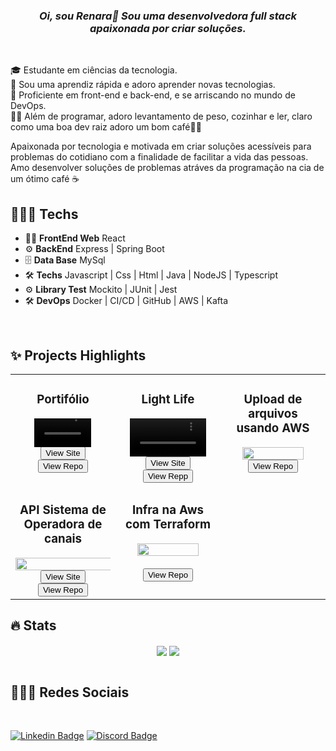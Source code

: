 ### _<div align="center"> Oi, sou Renara👋 Sou uma desenvolvedora full stack apaixonada por criar soluções. </div>_

<br>

🎓 Estudante em ciências da tecnologia.
<br>
🧠 Sou uma aprendiz rápida e adoro aprender novas tecnologias.
<br>
💪 Proficiente em front-end e back-end, e se arriscando no mundo de DevOps.
<br>
🏋️‍♂️ Além de programar, adoro levantamento de peso, cozinhar e ler, claro como uma boa dev raiz adoro um bom café👨‍🍳

<p>
  Apaixonada por tecnologia e motivada em criar soluções acessíveis para problemas do cotidiano com a finalidade de facilitar a vida das pessoas. Amo desenvolver soluções de problemas atráves da programação na cia de um ótimo café ☕

<br>

## 👨🏻‍💻 Techs 
 - 👨‍💻 **FrontEnd Web**  React 
 - ⚙️ **BackEnd** Express | Spring Boot 
 - 🗄️ **Data Base** MySql 
 - 🛠️ **Techs** Javascript | Css | Html | Java | NodeJS | Typescript
 - ⚙️ **Library Test** Mockito | JUnit | Jest 
 - 🛠️ **DevOps** Docker | CI/CD | GitHub | AWS | Kafta  
<br>

## ✨ Projects Highlights

<table>
    <tr>
    <td width="33%" valign="top">
      <div align="center">
        <h3>Portifólio </h3>
        <video width="60%" controls autoPlay mute src="https://github.com/Ar3secchim/Project-Portifolio-web/assets/82913620/e489373d-b879-4833-8e18-1dcf356dad5b">
        </video>
        <br>
        <div >
        <a href="https://www.renara.dev/" target="_blank">
          <button>View Site</button>
        </a>    
           <br>
        <a href="https://github.com/Ar3secchim/Project-Portifolio-web" target="_blank">
          <button>View Repo</button>
        </a>
        </div>
      </div>
    </td>
     <td width="33%" valign="top">
      <div align="center">
        <h3>Light Life</h3>
         <video width="80%" controls autoPlay mute src="https://github.com/user-attachments/assets/630e33d4-f125-4336-9b04-c26f2fad37b0">
        <br>
         </video>
        </ div>
              <a href="https://project-77-days.vercel.app/" target="_blank">
          <button>View Site</button>
        </a>
        <br>
        <a href="https://github.com/Ar3secchim/light-life-web/tree/development" target="_blank">
          <button>View Repp</button>
        </a>    
        </div>
      </div>
    </td>
       </td>
     <td width="33%" valign="top">
      <div align="center">
        <h3>Upload de arquivos usando AWS</h3>
        <img width="80%" src="https://miro.medium.com/v2/resize:fit:561/1*ifQL1Z8hkxQ1NWAObg-JSg.png"/>
        <br>
        <div >
        <a href="https://github.com/Ar3secchim/upload-files" target="_blank">
          <button>View Repo</button>
        </a>    
           <br>
        </div>
      </div>
    </td>
  </tr>
   <tr>
      <td width="33%" valign="top">
      <div align="center">
        <h3>API Sistema de Operadora de canais</h3>
<img width="150%"  src="https://media.licdn.com/dms/image/D5612AQHMnuK8Q2uOJw/article-cover_image-shrink_720_1280/0/1656211032749?e=2147483647&v=beta&t=XiqW4LodkqZsoyErRlIxFaoWLGEunkSHjzEm-7ugVqQ"/>
        <br>
        <div >
        <a href="https://github.com/Ar3secchim/Channel-Subscription-Service" target="_blank">
          <button>View Site</button>
        </a>    
           <br>
        <a href="https://github.com/Ar3secchim/Channel-Subscription-Service" target="_blank">
          <button>View Repo</button>
        </a>
        </div>
      </div>
    </td>
      <td width="33%" valign="top">
      <div align="center">
        <h3>Infra na Aws com Terraform</h3>
        <img  width="80%" src="https://parallelstaff.com/wp-content/uploads/2023/12/terraform-1.png"/>
        <br>
        <div >   
           <br>
        <a href="https://github.com/Ar3secchim/infra-terraform" target="_blank">
          <button>View Repo</button>
        </a>
        </div>
      </div>
    </td>
  </tr>
</table>


## 🔥 Stats 

<div align="center">
  <img src="https://github-readme-stats.vercel.app/api/top-langs/?username=Ar3secchim&layout=compact&hide_border=true&theme=transparent" align="center" />
  
  <img src="https://github-readme-streak-stats.herokuapp.com?user=Ar3secchim&theme=transparent&hide_border=true" align="center" />
</div>  
<br>

## 👨🏻‍💻 Redes Sociais
<br>

[![Linkedin Badge](https://img.shields.io/badge/-Linkedin-blue?style=for-the-badge&logo=Linkedin&logoColor=white&link=https://github.com/arthurspk)](https://www.linkedin.com/in/renarasecchim/)
[![Discord Badge](https://img.shields.io/badge/Discord-5865F2?style=for-the-badge&logo=discord&logoColor=white)](https://discord.gg/f8q7Rh5d)
